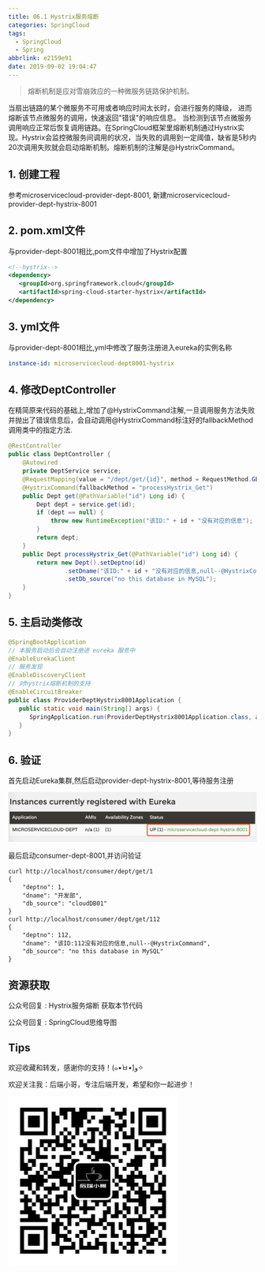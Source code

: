 ```yaml
---
title: 06.1 Hystrix服务熔断
categories: SpringCloud
tags:
  - SpringCloud
  - Spring
abbrlink: e2159e91
date: 2019-09-02 19:04:47
---
```


> 熔断机制是应对雪崩效应的一种微服务链路保护机制。

<!--more-->

当扇出链路的某个微服务不可用或者响应时间太长时，会进行服务的降级， 进而熔断该节点微服务的调用，快速返回"错误"的响应信息。 当检测到该节点微服务调用响应正常后恢复调用链路。在SpringCloud框架里熔断机制通过Hystrix实现。Hystrix会监控微服务间调用的状况，当失败的调用到一定阈值，缺省是5秒内20次调用失败就会启动熔断机制。熔断机制的注解是@HystrixCommand。 

## 1. 创建工程
参考microservicecloud-provider-dept-8001, 新建microservicecloud-provider-dept-hystrix-8001

## 2. pom.xml文件
与provider-dept-8001相比,pom文件中增加了Hystrix配置
```xml
<!--hystrix-->
<dependency>
   <groupId>org.springframework.cloud</groupId>
   <artifactId>spring-cloud-starter-hystrix</artifactId>
</dependency>
```

## 3. yml文件
与provider-dept-8001相比,yml中修改了服务注册进入eureka的实例名称

```yaml
instance-id: microservicecloud-dept8001-hystrix
```

## 4. 修改DeptController
在精简原来代码的基础上,增加了@HystrixCommand注解,一旦调用服务方法失败并抛出了错误信息后，会自动调用@HystrixCommand标注好的fallbackMethod调用类中的指定方法.

```java
@RestController
public class DeptController {
    @Autowired
    private DeptService service;
    @RequestMapping(value = "/dept/get/{id}", method = RequestMethod.GET)
    @HystrixCommand(fallbackMethod = "processHystrix_Get")
    public Dept get(@PathVariable("id") Long id) {
        Dept dept = service.get(id);
        if (dept == null) {
            throw new RuntimeException("该ID:" + id + "没有对应的信息");
        }
        return dept;
    }
    public Dept processHystrix_Get(@PathVariable("id") Long id) {
        return new Dept().setDeptno(id)
                .setDname("该ID:" + id + "没有对应的信息,null--@HystrixCommand")
                .setDb_source("no this database in MySQL");
    }
}
```

## 5. 主启动类修改
```java
@SpringBootApplication
// 本服务启动后会自动注册进 eureka 服务中
@EnableEurekaClient
// 服务发现
@EnableDiscoveryClient
// 对hystrix熔断机制的支持
@EnableCircuitBreaker
public class ProviderDeptHystrix8001Application {
   public static void main(String[] args) {
      SpringApplication.run(ProviderDeptHystrix8001Application.class, args);
   }
}
```

## 6. 验证
首先启动Eureka集群,然后启动provider-dept-hystrix-8001,等待服务注册

![](https://raw.githubusercontent.com/lujiahao0708/PicRepo/master/blogPic/SpringCloud/%E5%B0%9A%E7%A1%85%E8%B0%B7-SpringCloud%E6%95%99%E7%A8%8B/06.1%20Hystrix%E6%9C%8D%E5%8A%A1%E7%86%94%E6%96%AD/1.png)

最后启动consumer-dept-8001,并访问验证
```jshelllanguage
curl http://localhost/consumer/dept/get/1
{
    "deptno": 1,
    "dname": "开发部",
    "db_source": "cloudDB01"
}
curl http://localhost/consumer/dept/get/112
{
    "deptno": 112,
    "dname": "该ID:112没有对应的信息,null--@HystrixCommand",
    "db_source": "no this database in MySQL"
}
```


## 资源获取
公众号回复 : Hystrix服务熔断 获取本节代码

公众号回复 : SpringCloud思维导图

## Tips
欢迎收藏和转发，感谢你的支持！(๑•̀ㅂ•́)و✧ 

欢迎关注我：后端小哥，专注后端开发，希望和你一起进步！

![](https://raw.githubusercontent.com/lujiahao0708/PicRepo/master/%E5%85%AC%E4%BC%97%E5%8F%B7%E4%BA%8C%E7%BB%B4%E7%A0%81.jpg)
